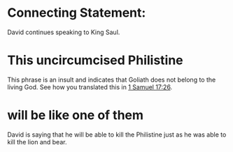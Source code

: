 # Connecting Statement:

David continues speaking to King Saul.

# This uncircumcised Philistine

This phrase is an insult and indicates that Goliath does not belong to the living God. See how you translated this in [1 Samuel 17:26](../17/26.md).

# will be like one of them

David is saying that he will be able to kill the Philistine just as he was able to kill the lion and bear.

